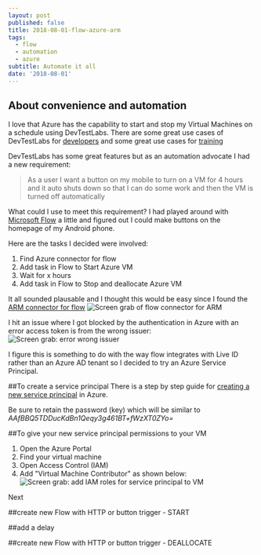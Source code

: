 ```yaml
---
layout: post
published: false
title: 2018-08-01-flow-azure-arm
tags:
  - flow
  - automation
  - azure
subtitle: Automate it all
date: '2018-08-01'
---
```

## About convenience and automation 

I love that Azure has the capability to start and stop my Virtual Machines on a schedule using DevTestLabs. There are some great use cases of DevTestLabs for [developers](https://docs.microsoft.com/en-us/azure/lab-services/devtest-lab-developer-lab) and some great use cases for [training](https://docs.microsoft.com/en-us/azure/lab-services/devtest-lab-training-lab)

DevTestLabs has some great features but as an automation advocate I had a new requirement:

> As a user I want a button on my mobile to turn on a VM for 4 hours and it auto shuts down so that I can do some work and then the VM is turned off automatically

What could I use to meet this requirement? I had played around with [Microsoft Flow](https://flow.microsoft.com/en-us/) a little and figured out I could make buttons on the homepage of my Android phone.

Here are the tasks I decided were involved:
1. Find Azure connector for flow
1. Add task in Flow to Start Azure VM
1. Wait for x hours
1. Add task in Flow to Stop and deallocate Azure VM

It all sounded plausable and I thought this would be easy since I found the [ARM connector for flow](#)
![Screen grab of flow connector for ARM]({{site.baseurl}}/img/flow-arm-connector.jpg)


I hit an issue where I got blocked by the authentication in Azure with an error access token is from the wrong issuer:
![Screen grab: error wrong issuer]({{site.baseurl}}/img/error-wrong-issuer.jpg)

I figure this is something to do with the way flow integrates with Live ID rather than an Azure AD tenant so I decided to try an Azure Service Principal.

##To create a service principal
There is a step by step guide for [creating a new service principal](https://docs.microsoft.com/en-us/azure/azure-resource-manager/resource-group-create-service-principal-portal) in Azure.

Be sure to retain the password (key) which will be similar to _AAfBBQ5TDDucKdBn1Qeqy3g461BT+fWzXT0ZYo=_

##To give your new service principal permissions to your VM
1. Open the Azure Portal
1. Find your virtual machine
1. Open Access Control (IAM)
1. Add "Virtual Machine Contributor" as shown below:
![Screen grab: add IAM roles for service principal to VM]({{site.baseurl}}/img/add-vm-iam.jpg)

Next

##create new Flow with HTTP or button trigger - START

##add a delay

##create new Flow with HTTP or button trigger - DEALLOCATE